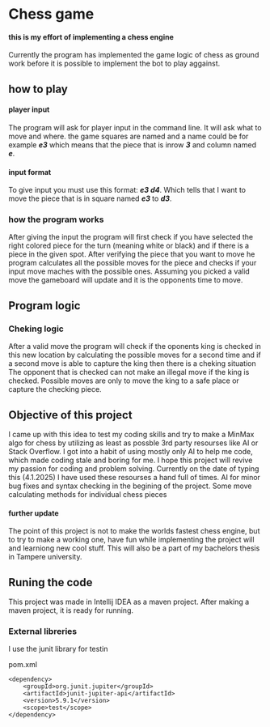 # Chess game #

#### this is my effort of implementing a chess engine ####

Currently the program has implemented the game logic of chess as ground work before it is possible to implement the bot to play aggainst.

## how to play ##
#### player input ####
The program will ask for player input in the command line. It will ask what to move and where. the game squares are named and a name could be for example ___e3___ which means that the piece that is inrow ___3___ and column named ___e___.
#### input format ####
To give input you must use this format: ___e3 d4___. Which tells that I want to move the piece that is in square named ___e3___ to ___d3___.

### how the program works ####
After giving the input the program will first check if you have selected the right colored piece for the turn (meaning white or black) and if there is a piece in the given spot.
After verifying the piece that you want to move he program calculates all the possible moves for the piece and checks if your input move maches with the possible ones.
Assuming you picked a valid move the gameboard will update and it is the opponents time to move.

## Program logic ##

### Cheking logic ###

After a valid move the program will check if the oponents king is checked in this new location by calculating the possible moves for a second time and if a second move is able to capture the king then there is a cheking situation
The opponent that is checked can not make an illegal move if the king is checked. Possible moves are only to move the king to a safe place or capture the checking piece.

## Objective of this project ##



I came up with this idea to test my coding skills and try to make a MinMax algo for chess by utilizing as least as possble 3rd party resourses like AI or Stack Overflow. I got into a habit of using mostly only AI to help me code, which made coding stale and boring for me.
I hope this project will revive my passion for coding and problem solving. Currently on the date of typing this (4.1.2025) I have used these resourses a hand full of times. AI for minor bug fixes and syntax checking in the begining of the project. Some move calculating methods for individual chess pieces

#### further update ####

The point of this project is not to make the worlds fastest chess engine, but to try to make a working one, have fun while implementing the project will and learniong new cool stuff. This will also be a part of my bachelors thesis in Tampere university.

## Runing the code ##

This project was made in Intellij IDEA as a maven project. After making a maven project, it is ready for running.

### External libreries ###

I use the junit library for testin

pom.xml
```
<dependency>
    <groupId>org.junit.jupiter</groupId>
    <artifactId>junit-jupiter-api</artifactId>
    <version>5.9.1</version>
    <scope>test</scope>
</dependency>
```
